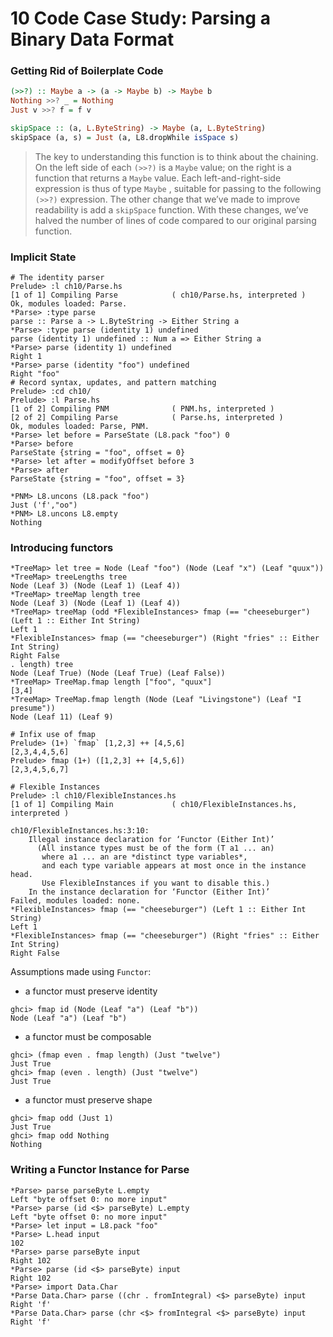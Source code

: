 # 10 Code Case Study: Parsing a Binary Data Format

### Getting Rid of Boilerplate Code
```hs
(>>?) :: Maybe a -> (a -> Maybe b) -> Maybe b
Nothing >>? _ = Nothing
Just v >>? f = f v

skipSpace :: (a, L.ByteString) -> Maybe (a, L.ByteString)
skipSpace (a, s) = Just (a, L8.dropWhile isSpace s)
```

> The key to understanding this function is to think about the chaining. On the left side of each `(>>?)` is a `Maybe` value; on the right is a function that returns a `Maybe` value. Each left-and-right-side expression is thus of type `Maybe` , suitable for passing to the following `(>>?)` expression.
> The other change that we’ve made to improve readability is add a `skipSpace` function. With these changes, we’ve halved the number of lines of code compared to our original parsing function.

### Implicit State

```
# The identity parser
Prelude> :l ch10/Parse.hs 
[1 of 1] Compiling Parse            ( ch10/Parse.hs, interpreted )
Ok, modules loaded: Parse.
*Parse> :type parse
parse :: Parse a -> L.ByteString -> Either String a
*Parse> :type parse (identity 1) undefined
parse (identity 1) undefined :: Num a => Either String a
*Parse> parse (identity 1) undefined
Right 1
*Parse> parse (identity "foo") undefined
Right "foo"
# Record syntax, updates, and pattern matching
Prelude> :cd ch10/
Prelude> :l Parse.hs 
[1 of 2] Compiling PNM              ( PNM.hs, interpreted )
[2 of 2] Compiling Parse            ( Parse.hs, interpreted )
Ok, modules loaded: Parse, PNM.
*Parse> let before = ParseState (L8.pack "foo") 0
*Parse> before
ParseState {string = "foo", offset = 0}
*Parse> let after = modifyOffset before 3
*Parse> after
ParseState {string = "foo", offset = 3}

*PNM> L8.uncons (L8.pack "foo")
Just ('f',"oo")
*PNM> L8.uncons L8.empty
Nothing
```

### Introducing functors
```
*TreeMap> let tree = Node (Leaf "foo") (Node (Leaf "x") (Leaf "quux"))
*TreeMap> treeLengths tree
Node (Leaf 3) (Node (Leaf 1) (Leaf 4))
*TreeMap> treeMap length tree
Node (Leaf 3) (Node (Leaf 1) (Leaf 4))
*TreeMap> treeMap (odd *FlexibleInstances> fmap (== "cheeseburger") (Left 1 :: Either Int String)
Left 1
*FlexibleInstances> fmap (== "cheeseburger") (Right "fries" :: Either Int String)
Right False
. length) tree
Node (Leaf True) (Node (Leaf True) (Leaf False))
*TreeMap> TreeMap.fmap length ["foo", "quux"]
[3,4]
*TreeMap> TreeMap.fmap length (Node (Leaf "Livingstone") (Leaf "I presume"))
Node (Leaf 11) (Leaf 9)

# Infix use of fmap
Prelude> (1+) `fmap` [1,2,3] ++ [4,5,6]
[2,3,4,4,5,6]
Prelude> fmap (1+) ([1,2,3] ++ [4,5,6])
[2,3,4,5,6,7]

# Flexible Instances
Prelude> :l ch10/FlexibleInstances.hs 
[1 of 1] Compiling Main             ( ch10/FlexibleInstances.hs, interpreted )

ch10/FlexibleInstances.hs:3:10:
    Illegal instance declaration for ‘Functor (Either Int)’
      (All instance types must be of the form (T a1 ... an)
       where a1 ... an are *distinct type variables*,
       and each type variable appears at most once in the instance head.
       Use FlexibleInstances if you want to disable this.)
    In the instance declaration for ‘Functor (Either Int)’
Failed, modules loaded: none.
*FlexibleInstances> fmap (== "cheeseburger") (Left 1 :: Either Int String)
Left 1
*FlexibleInstances> fmap (== "cheeseburger") (Right "fries" :: Either Int String)
Right False
```

Assumptions made using `Functor`:

- a functor must preserve identity
```
ghci> fmap id (Node (Leaf "a") (Leaf "b"))
Node (Leaf "a") (Leaf "b")
```

- a functor must be composable
```
ghci> (fmap even . fmap length) (Just "twelve")
Just True
ghci> fmap (even . length) (Just "twelve")
Just True
```

- a functor must preserve shape
```
ghci> fmap odd (Just 1)
Just True
ghci> fmap odd Nothing
Nothing
```

### Writing a Functor Instance for Parse

```
*Parse> parse parseByte L.empty
Left "byte offset 0: no more input"
*Parse> parse (id <$> parseByte) L.empty
Left "byte offset 0: no more input"
*Parse> let input = L8.pack "foo"
*Parse> L.head input
102
*Parse> parse parseByte input
Right 102
*Parse> parse (id <$> parseByte) input
Right 102
*Parse> import Data.Char
*Parse Data.Char> parse ((chr . fromIntegral) <$> parseByte) input
Right 'f'
*Parse Data.Char> parse (chr <$> fromIntegral <$> parseByte) input
Right 'f'
```